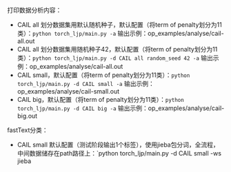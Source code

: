 打印数据分析内容：
- CAIL all 划分数据集用默认随机种子，默认配置（将term of penalty划分为11类）：`python torch_ljp/main.py -a` 输出示例：op_examples/analyse/cail-all.out
- CAIL all 划分数据集用随机种子42，默认配置（将term of penalty划分为11类）：`python torch_ljp/main.py -d CAIL all random_seed 42 -a` 输出示例：op_examples/analyse/cail-all.out
- CAIL small，默认配置（将term of penalty划分为11类）：`python torch_ljp/main.py -d CAIL small -a` 输出示例：op_examples/analyse/cail-small.out
- CAIL big，默认配置（将term of penalty划分为11类）：`python torch_ljp/main.py -d CAIL big -a` 输出示例：op_examples/analyse/cail-big.out

fastText分类：
- CAIL small 默认配置（测试阶段输出1个标签），使用jieba包分词，全流程，中间数据储存在path路径上：`python torch_ljp/main.py -d CAIL small -ws jieba 